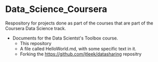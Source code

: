 # Data_Science_Coursera
Respository for projects done as part of the courses that are part of the Coursera Data Science track.

* Documents for the Data Scientst's Toolbox course.
  - This repository
  - A file called HelloWorld.md, with some specific text in it.
  - Forking the https://github.com/jtleek/datasharing repositry

